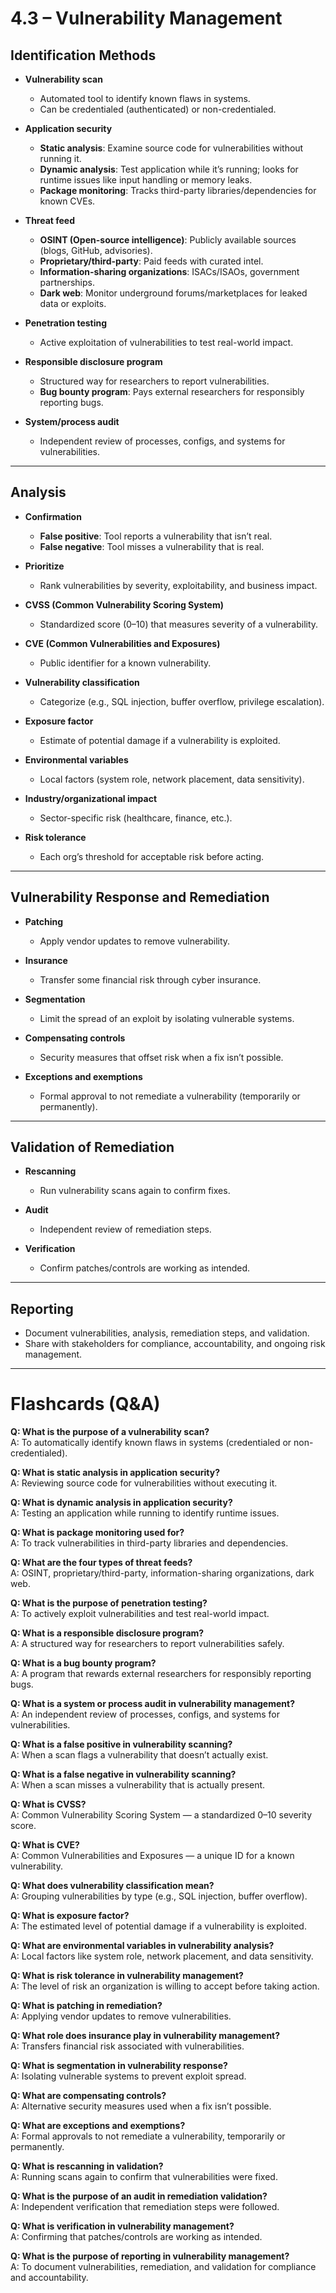 # 4.3 – Vulnerability Management

## Identification Methods
- **Vulnerability scan**
  - Automated tool to identify known flaws in systems.
  - Can be credentialed (authenticated) or non-credentialed.

- **Application security**
  - **Static analysis**: Examine source code for vulnerabilities without running it.
  - **Dynamic analysis**: Test application while it’s running; looks for runtime issues like input handling or memory leaks.
  - **Package monitoring**: Tracks third-party libraries/dependencies for known CVEs.

- **Threat feed**
  - **OSINT (Open-source intelligence)**: Publicly available sources (blogs, GitHub, advisories).
  - **Proprietary/third-party**: Paid feeds with curated intel.
  - **Information-sharing organizations**: ISACs/ISAOs, government partnerships.
  - **Dark web**: Monitor underground forums/marketplaces for leaked data or exploits.

- **Penetration testing**
  - Active exploitation of vulnerabilities to test real-world impact.

- **Responsible disclosure program**
  - Structured way for researchers to report vulnerabilities.
  - **Bug bounty program**: Pays external researchers for responsibly reporting bugs.

- **System/process audit**
  - Independent review of processes, configs, and systems for vulnerabilities.

---

## Analysis
- **Confirmation**
  - **False positive**: Tool reports a vulnerability that isn’t real.
  - **False negative**: Tool misses a vulnerability that is real.

- **Prioritize**
  - Rank vulnerabilities by severity, exploitability, and business impact.

- **CVSS (Common Vulnerability Scoring System)**
  - Standardized score (0–10) that measures severity of a vulnerability.

- **CVE (Common Vulnerabilities and Exposures)**
  - Public identifier for a known vulnerability.

- **Vulnerability classification**
  - Categorize (e.g., SQL injection, buffer overflow, privilege escalation).

- **Exposure factor**
  - Estimate of potential damage if a vulnerability is exploited.

- **Environmental variables**
  - Local factors (system role, network placement, data sensitivity).

- **Industry/organizational impact**
  - Sector-specific risk (healthcare, finance, etc.).

- **Risk tolerance**
  - Each org’s threshold for acceptable risk before acting.

---

## Vulnerability Response and Remediation
- **Patching**
  - Apply vendor updates to remove vulnerability.

- **Insurance**
  - Transfer some financial risk through cyber insurance.

- **Segmentation**
  - Limit the spread of an exploit by isolating vulnerable systems.

- **Compensating controls**
  - Security measures that offset risk when a fix isn’t possible.

- **Exceptions and exemptions**
  - Formal approval to not remediate a vulnerability (temporarily or permanently).

---

## Validation of Remediation
- **Rescanning**
  - Run vulnerability scans again to confirm fixes.

- **Audit**
  - Independent review of remediation steps.

- **Verification**
  - Confirm patches/controls are working as intended.

---

## Reporting
- Document vulnerabilities, analysis, remediation steps, and validation.
- Share with stakeholders for compliance, accountability, and ongoing risk management.

---

# Flashcards (Q&A)

**Q: What is the purpose of a vulnerability scan?**  
A: To automatically identify known flaws in systems (credentialed or non-credentialed).  

**Q: What is static analysis in application security?**  
A: Reviewing source code for vulnerabilities without executing it.  

**Q: What is dynamic analysis in application security?**  
A: Testing an application while running to identify runtime issues.  

**Q: What is package monitoring used for?**  
A: To track vulnerabilities in third-party libraries and dependencies.  

**Q: What are the four types of threat feeds?**  
A: OSINT, proprietary/third-party, information-sharing organizations, dark web.  

**Q: What is the purpose of penetration testing?**  
A: To actively exploit vulnerabilities and test real-world impact.  

**Q: What is a responsible disclosure program?**  
A: A structured way for researchers to report vulnerabilities safely.  

**Q: What is a bug bounty program?**  
A: A program that rewards external researchers for responsibly reporting bugs.  

**Q: What is a system or process audit in vulnerability management?**  
A: An independent review of processes, configs, and systems for vulnerabilities.  

**Q: What is a false positive in vulnerability scanning?**  
A: When a scan flags a vulnerability that doesn’t actually exist.  

**Q: What is a false negative in vulnerability scanning?**  
A: When a scan misses a vulnerability that is actually present.  

**Q: What is CVSS?**  
A: Common Vulnerability Scoring System — a standardized 0–10 severity score.  

**Q: What is CVE?**  
A: Common Vulnerabilities and Exposures — a unique ID for a known vulnerability.  

**Q: What does vulnerability classification mean?**  
A: Grouping vulnerabilities by type (e.g., SQL injection, buffer overflow).  

**Q: What is exposure factor?**  
A: The estimated level of potential damage if a vulnerability is exploited.  

**Q: What are environmental variables in vulnerability analysis?**  
A: Local factors like system role, network placement, and data sensitivity.  

**Q: What is risk tolerance in vulnerability management?**  
A: The level of risk an organization is willing to accept before taking action.  

**Q: What is patching in remediation?**  
A: Applying vendor updates to remove vulnerabilities.  

**Q: What role does insurance play in vulnerability management?**  
A: Transfers financial risk associated with vulnerabilities.  

**Q: What is segmentation in vulnerability response?**  
A: Isolating vulnerable systems to prevent exploit spread.  

**Q: What are compensating controls?**  
A: Alternative security measures used when a fix isn’t possible.  

**Q: What are exceptions and exemptions?**  
A: Formal approvals to not remediate a vulnerability, temporarily or permanently.  

**Q: What is rescanning in validation?**  
A: Running scans again to confirm that vulnerabilities were fixed.  

**Q: What is the purpose of an audit in remediation validation?**  
A: Independent verification that remediation steps were followed.  

**Q: What is verification in vulnerability management?**  
A: Confirming that patches/controls are working as intended.  

**Q: What is the purpose of reporting in vulnerability management?**  
A: To document vulnerabilities, remediation, and validation for compliance and accountability.  
